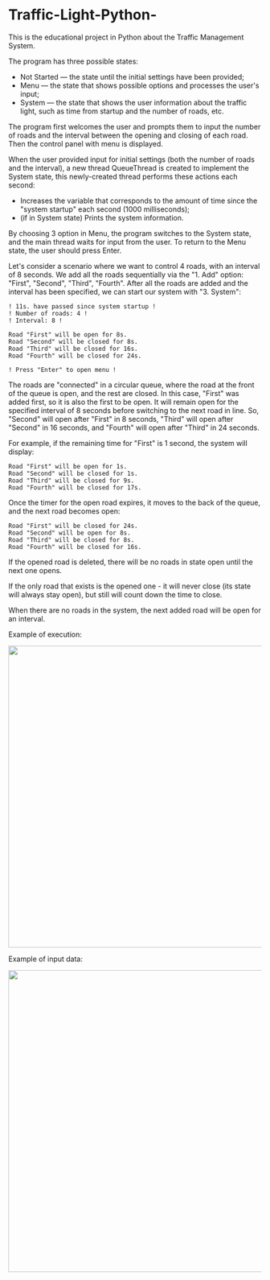 # Traffic-Light-Python-

This is the educational project in Python about the Traffic Management System.

The program has three possible states:
- Not Started — the state until the initial settings have been provided;
- Menu — the state that shows possible options and processes the user's input;
- System — the state that shows the user information about the traffic light, such as time from startup and the number of roads, etc.

The program first welcomes the user and prompts them to input the number of roads and the interval between the opening and closing of each road. Then the control panel with menu is displayed.

When the user provided input for initial settings (both the number of roads and the interval), a new thread QueueThread is created to implement the System state, this newly-created thread performs these actions each second:
- Increases the variable that corresponds to the amount of time since the "system startup" each second (1000 milliseconds);
- (if in System state) Prints the system information.

By choosing 3 option in Menu, the program switches to the System state, and the main thread waits for input from the user. To return to the Menu state, the user should press Enter.

Let's consider a scenario where we want to control 4 roads, with an interval of 8 seconds. We add all the roads sequentially via the "1. Add" option: "First", "Second", "Third", "Fourth". After all the roads are added and the interval has been specified, we can start our system with "3. System":
```
! 11s. have passed since system startup !
! Number of roads: 4 !
! Interval: 8 !

Road "First" will be open for 8s.
Road "Second" will be closed for 8s.
Road "Third" will be closed for 16s.
Road "Fourth" will be closed for 24s.

! Press "Enter" to open menu !
```

The roads are "connected" in a circular queue, where the road at the front of the queue is open, and the rest are closed. In this case, "First" was added first, so it is also the first to be open. It will remain open for the specified interval of 8 seconds before switching to the next road in line. So, "Second" will open after "First" in 8 seconds, "Third" will open after "Second" in 16 seconds, and "Fourth" will open after "Third" in 24 seconds.

For example, if the remaining time for "First" is 1 second, the system will display:
```
Road "First" will be open for 1s.
Road "Second" will be closed for 1s.
Road "Third" will be closed for 9s.
Road "Fourth" will be closed for 17s.
```
Once the timer for the open road expires, it moves to the back of the queue, and the next road becomes open:
```
Road "First" will be closed for 24s.
Road "Second" will be open for 8s.
Road "Third" will be closed for 8s.
Road "Fourth" will be closed for 16s.
```


If the opened road is deleted, there will be no roads in state open until the next one opens.

If the only road that exists is the opened one - it will never close (its state will always stay open), but still will count down the time to close.

When there are no roads in the system, the next added road will be open for an interval.



Example of execution:

<img src="https://github.com/user-attachments/assets/0ffea8bf-57a6-4c0d-9168-0036ecd204c6" width="600">

Example of input data:

<img src="https://github.com/user-attachments/assets/866ff73c-4d08-47ff-b7d6-ee26b2cce3ba" width="600">



